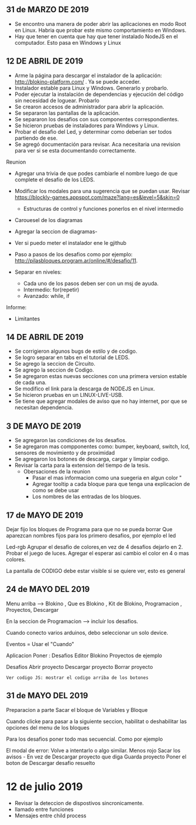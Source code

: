 ## 31 de MARZO DE 2019

- Se encontro una manera de poder abrir las aplicaciones en modo Root en Linux.
  Habria que probar este mismo comportamiento en Windows.
- Hay que tener en cuenta que hay que tener instalado NodeJS en el computador. Esto pasa en Windows y Linux

## 12 DE ABRIL DE 2019

- Arme la página para descargar el instalador de la aplicación: http://blokino-platform.com/ . Ya se puede acceder.
- Instalador estable para Linux y Windows. Generarlo y probarlo.
- Poder ejecutar la instalación de dependencias y ejecución del código sin necesidad de loguear. Probarlo
- Se crearon accesos de administrador para abrir la aplicación.
- Se separaron las pantallas de la aplicación.
- Se separaron los desafios con sus componentes correspondientes.
- Se hicieron pruebas de instaladores para Windows y Linux.
- Probar el desafio del Led, y determinar como deberian ser todos partiendo de ese.
- Se agregó documentación para revisar. Aca necesitaria una revision para ver si se esta documentando correctamente.

Reunion

- Agregar una trivia de que podes cambiarle el nombre luego de que complete el desafio de los LEDS.
- Modificar los modales para una sugerencia que se puedan usar.
  Revisar
  https://blockly-games.appspot.com/maze?lang=es&level=5&skin=0

  - Estructuras de control y funciones ponerlos en el nivel intermedio

- Carouesel de los diagramas
- Agregar la seccion de diagramas-
- Ver si puedo meter el instalador ene le gjithub
- Paso a pasos de los desafios como por ejemplo: http://pilasbloques.program.ar/online/#/desafio/11.

- Separar en niveles:
  - Cada uno de los pasos deben ser con un msj de ayuda.
  - Intermedio: for(repetir)
  - Avanzado: while, if

Informe:

- Limitantes

## 14 DE ABRIL DE 2019

- Se corrigieron algunos bugs de estilo y de codigo.
- Se logro separar en tabs en el tutorial de LEDS.
- Se agrego la seccion de Circuito.
- Se agrego la seccion de Codigo.
- Se agregaron estas nuevas secciones con una primera version estable de cada una.
- Se modifico el link para la descarga de NODEJS en Linux.
- Se hicieron pruebas en un LINUX-LIVE-USB.
- Se tiene que agregar modales de aviso que no hay internet, por que se necesitan dependencia.

## 3 DE MAYO DE 2019

- Se agregaron las condiciones de los desafios.
- Se agregaron mas compponentes como: bumper, keyboard, switch, lcd, sensores de movimiento y de proximidad
- Se agregaron los botones de descarga, cargar y limpiar codigo.
- Revisar la carta para la extension del tiempo de la tesis.
  - Obersaciones de la reunion
    - Pasar el mas informacion como una suegeria en algun color "
    - Agregar tooltip a cada bloque para que tenga una explicacion de como se debe usar
    - Los nombres de las entradas de los bloques.

## 17 de MAYO DE 2019

Dejar fijo los bloques de Programa para que no se pueda borrar
Que aparezcan nombres fijos para los primero desafios, por ejemplo el led

Led-rgb
Agrupar el desafio de colores,en vez de 4 desafios dejarlo en 2. Probar el juego de luces. Agregar el esperar asi cambio el color en 4 o mas colores.

La pantalla de CODIGO debe estar visible si se quiere ver, esto es general

## 24 de MAYO DEL 2019

Menu arriba --> Blokino , Que es Blokino , Kit de Blokino, Programacion , Proyectos, Descargar

En la seccion de Programacion --> incluir los desafios.

Cuando conecto varios arduinos, debo seleccionar un solo device.

Eventos = Usar el "Cuando"

Aplicacion
Poner : Desafios
Editor Blokino
Proyectos de ejemplo

Desafios
Abrir proyecto
Descargar proyecto
Borrar proyecto

    Ver codigo JS: mostrar el codigo arriba de los botones

## 31 de MAYO DEL 2019

Preparacion a parte
Sacar el bloque de Variables y Bloque

Cuando clicke para pasar a la siguiente seccion, habilitat o deshabilitar las opciones del menu de los bloques

Para los desafios poner todo mas secuencial. Como por ejemplo

El modal de error: Volve a intentarlo o algo similar. Menos rojo
Sacar los avisos -
En vez de Descargar proyecto que diga Guarda proyecto
Poner el boton de Descargar desafio resuelto

# 12 de julio 2019

- Revisar la deteccion de dispostivos sincronicamente.
- llamado entre funciones
- Mensajes entre child process
